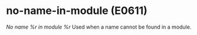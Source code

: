 # no-name-in-module (E0611)

*No name %r in module %r* Used when a name cannot be found in a module.
